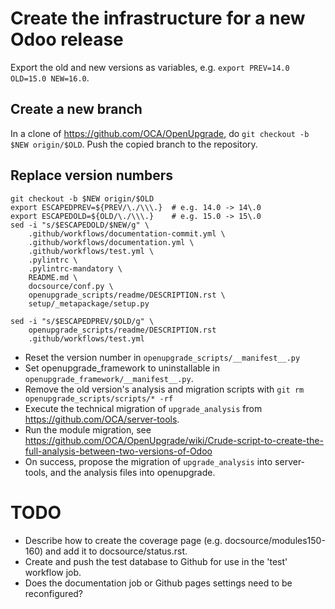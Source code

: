# Create the infrastructure for a new Odoo release

Export the old and new versions as variables, e.g. `export PREV=14.0 OLD=15.0 NEW=16.0`.

## Create a new branch

In a clone of https://github.com/OCA/OpenUpgrade, do `git checkout -b $NEW origin/$OLD`. Push the copied branch to the repository.

## Replace version numbers

```
git checkout -b $NEW origin/$OLD
export ESCAPEDPREV=${PREV/\./\\\.}  # e.g. 14.0 -> 14\.0
export ESCAPEDOLD=${OLD/\./\\\.}    # e.g. 15.0 -> 15\.0
sed -i "s/$ESCAPEDOLD/$NEW/g" \
    .github/workflows/documentation-commit.yml \
    .github/workflows/documentation.yml \
    .github/workflows/test.yml \
    .pylintrc \
    .pylintrc-mandatory \
    README.md \
    docsource/conf.py \
    openupgrade_scripts/readme/DESCRIPTION.rst \
    setup/_metapackage/setup.py

sed -i "s/$ESCAPEDPREV/$OLD/g" \
    openupgrade_scripts/readme/DESCRIPTION.rst
    .github/workflows/test.yml
```

* Reset the version number in `openupgrade_scripts/__manifest__.py`
* Set openupgrade_framework to uninstallable in `openupgrade_framework/__manifest__.py`.
* Remove the old version's analysis and migration scripts with `git rm openupgrade_scripts/scripts/* -rf`
* Execute the technical migration of `upgrade_analysis` from https://github.com/OCA/server-tools.
* Run the module migration, see https://github.com/OCA/OpenUpgrade/wiki/Crude-script-to-create-the-full-analysis-between-two-versions-of-Odoo
* On success, propose the migration of `upgrade_analysis` into server-tools, and the analysis files into openupgrade.

# TODO

* Describe how to create the coverage page (e.g. docsource/modules150-160) and add it to docsource/status.rst.
* Create and push the test database to Github for use in the 'test' workflow job.
* Does the documentation job or Github pages settings need to be reconfigured?
